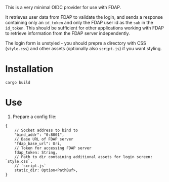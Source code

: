 This is a very minimal OIDC provider for use with FDAP.

It retrieves user data from FDAP to validate the login, and sends a response containing only an `id_token` and only the FDAP user id as the `sub` in the `id_token`. This should be sufficient for other applications working with FDAP to retrieve information from the FDAP server independently.

The login form is unstyled - you should prepre a directory with CSS (`style.css`) and other assets (optionally also `script.js`) if you want styling.

# Installation

`cargo build`

# Use

1. Prepare a config file:

```jsonc
{
    // Socket address to bind to
    "bind_addr": "0:8001",
    // Base URL of FDAP server
    "fdap_base_url": Uri,
    // Token for accessing FDAP server
    fdap_token: String,
    // Path to dir containing additional assets for login screen: `style.css`,
    // `script.js`
    static_dir: Option<PathBuf>,
}
```
